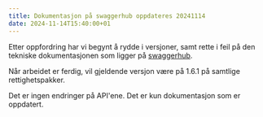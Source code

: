 ```yaml
---
title: Dokumentasjon på swaggerhub oppdateres 20241114
date: 2024-11-14T15:40:00+01
---
```


Etter oppfordring har vi begynt å rydde i versjoner, samt rette i feil på den tekniske dokumentasjonen som ligger på [swaggerhub](https://app.swaggerhub.com/organizations/skatteetaten). 

Når arbeidet er ferdig, vil gjeldende versjon være på 1.6.1 på samtlige rettighetspakker. 

Det er ingen endringer på API'ene. Det er kun dokumentasjon som er oppdatert.

